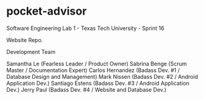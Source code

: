# pocket-advisor
Software Engineering Lab 1 - Texas Tech University - Sprint 16

Website Repo.

Development Team

Samantha Le (Fearless Leader / Product Owner)
Sabrina Benge (Scrum Master / Documentation Expert)
Carlos Hernandez (Badass Dev. #1 / Database Design and Management)
Mark Nissen (Badass Dev. #2 / Android Application Dev.)
Santiago Estens (Badass Dev. #3 / Android Application Dev.)
Jerry Paul (Badass Dev. #4 / Website and Database Dev.)
